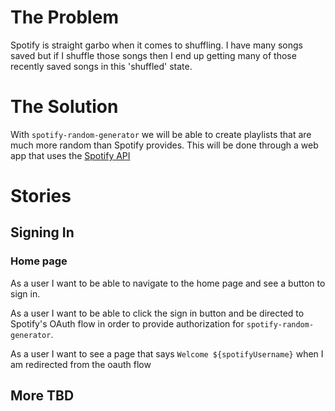 # The Problem
Spotify is straight garbo when it comes to shuffling. I have many songs saved but if I shuffle those songs then
I end up getting many of those recently saved songs in this 'shuffled' state.

# The Solution
With `spotify-random-generator` we will be able to create playlists that are much more random than Spotify provides.
This will be done through a web app that uses the [Spotify API](https://developer.spotify.com/documentation/web-api/)

# Stories
## Signing In
### Home page
As a user I want to be able to navigate to the home page and see a button to sign in.

As a user I want to be able to click the sign in button and be directed to Spotify's OAuth flow in order to
provide authorization for `spotify-random-generator`.

As a user I want to see a page that says `Welcome ${spotifyUsername}` when I am redirected from the oauth flow

## More TBD 
                  
